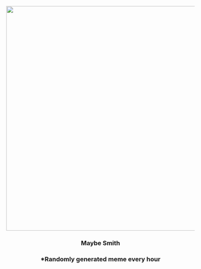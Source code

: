 <p align="center">
        <img src="https://i.redd.it/6kp5mcs3wmv91.jpg" width="600" height="600">
        </p>
        <h3 align="center">Maybe Smith</h3>
        <h3 align="center">*Randomly generated meme every hour</h3>
    